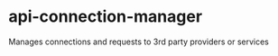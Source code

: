 api-connection-manager
======================

Manages connections and requests to 3rd party providers or services
